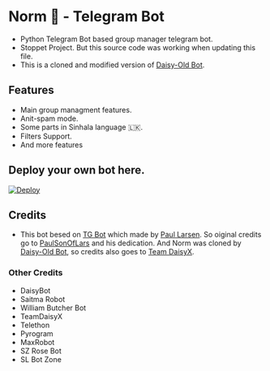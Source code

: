# Norm 🤖 - Telegram Bot
- Python Telegram Bot based group manager telegram bot.
- Stoppet Project. But this source code was working when updating this file.
- This is a cloned and modified version of [Daisy-Old Bot](https://github.com/TeamDaisyX/Daisy-OLD).

## Features
- Main group managment features.
- Anit-spam mode.
- Some parts in Sinhala language 🇱🇰.
- Filters Support.
- And more features

## Deploy your own bot here.
[![Deploy](https://www.herokucdn.com/deploy/button.svg)](https://heroku.com/deploy?template=https://github.com/TinuraD/Norm.git)
## Credits

- This bot besed on [TG Bot](https://github.com/PaulSonOfLars/tgbot) which made by [Paul Larsen](https://github.com/PaulSonOfLars). So oiginal credits go to [PaulSonOfLars](https://github.com/PaulSonOfLars) and his dedication. And Norm was cloned by [Daisy-Old Bot](https://github.com/TeamDaisyX/Daisy-OLD), so credits also goes to [Team DaisyX](https://github.com/TeamDaisyX/).

### Other Credits
 - DaisyBot
 - Saitma Robot
 - William Butcher Bot
 - TeamDaisyX
 - Telethon
 - Pyrogram
 - MaxRobot
 - SZ Rose Bot
 - SL Bot Zone
